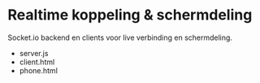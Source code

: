 # Realtime koppeling & schermdeling

Socket.io backend en clients voor live verbinding en schermdeling.

- server.js
- client.html
- phone.html
